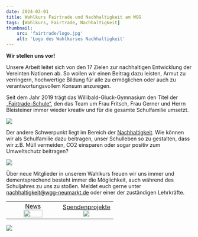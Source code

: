 ```yaml
---
date: 2024-03-01
title: Wahlkurs Fairtrade und Nachhaltigkeit am WGG
tags: [Wahlkurs, Fairtrade, Nachhaltigkeit]
thumbnail:
    src: 'fairtrade/logo.jpg'
    alt: 'Logo des Wahlkurses Nachhaltigkeit'
---
```


**Wir stellen uns vor!**

Unsere Arbeit leitet sich von den 17 Zielen zur nachhaltigen Entwicklung der Vereinten Nationen ab. So wollen wir einen Beitrag dazu leisten, Armut zu verringern, hochwertige Bildung für alle zu ermöglichen oder auch zu verantwortungsvollem Konsum anzuregen.

Seit dem Jahr 2019 trägt das Willibald-Gluck-Gymnasium den Titel der <a href = "/fairtrade/fairtradewgg">„Fairtrade-Schule“</a>, den das Team um Frau Fritsch, Frau Gerner und Herrn Bleisteiner immer wieder kreativ und für die gesamte Schulfamilie umsetzt.

<a href = "/fairtrade/fairtradewgg"><img src="images/fairtrade/pointflohmarkt.jpg"></a>

Der andere Schwerpunkt liegt im Bereich der <a href = "/fairtrade/17ziele.jpg">Nachhaltigkeit</a>. Wie können wir als Schulfamilie dazu beitragen, unser Schulleben so zu gestalten, dass wir z.B. Müll vermeiden, CO2 einsparen oder sogar positiv zum Umweltschutz beitragen?

<a href = "/fairtrade/nachhaltigkeit"><img src="images/fairtrade/17ziele.jpg"></a>

Über neue Mitglieder in unserem Wahlkurs freuen wir uns immer und dementsprechend besteht immer die Möglichkeit, auch während des Schuljahres zu uns zu stoßen. Meldet euch gerne unter <a  href = "mailto:nachhaltigkeit@wgg-neumarkt.de">nachhaltigkeit@wgg-neumarkt.de</a> oder einer der zuständigen Lehrkräfte.



<table style="width:100%; text-align:center">
<tr>
<td style = "width:50%">
<a href ="/fairtrade/news">News</a><br>
<a href ="/fairtrade/news"><img src = "/images/fairtrade/news.jpg" style="width:63%"></img></a></td>
<td style = "width:50%">
<a href ="/fairtrade/spenden">Spendenprojekte</a><br>
<a href ="/fairtrade/spenden"><img src = "/images/fairtrade/spenden.jpg"></img></a></td>
</tr>
</table>

<img src="images/fairtrade/logo.jpg">